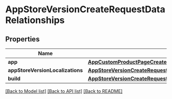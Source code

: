 # AppStoreVersionCreateRequestDataRelationships

## Properties
Name | Type | Description | Notes
------------ | ------------- | ------------- | -------------
**app** | [**AppCustomProductPageCreateRequestDataRelationshipsApp**](AppCustomProductPageCreateRequestDataRelationshipsApp.md) |  | 
**appStoreVersionLocalizations** | [**AppStoreVersionCreateRequestDataRelationshipsAppStoreVersionLocalizations**](AppStoreVersionCreateRequestDataRelationshipsAppStoreVersionLocalizations.md) |  | [optional] 
**build** | [**AppStoreVersionCreateRequestDataRelationshipsBuild**](AppStoreVersionCreateRequestDataRelationshipsBuild.md) |  | [optional] 

[[Back to Model list]](../README.md#documentation-for-models) [[Back to API list]](../README.md#documentation-for-api-endpoints) [[Back to README]](../README.md)


